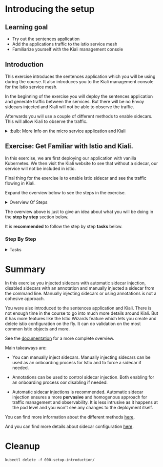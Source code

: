 [//]: # (Copyright, Eficode )
[//]: # (Origin: https://github.com/eficode-academy/istio-katas)
[//]: # (Tags: #sentences #kiali)

# Introducing the setup

## Learning goal

- Try out the sentences application
- Add the applications traffic to the istio service mesh
- Familiarize yourself with the Kiali management console

## Introduction

This exercise introduces the sentences application which you will be using during the course.
It also introduces you to the Kiali management console for the Istio service mesh.

In the beginning of the exercise you will deploy the sentences application 
and generate traffic between the services. But there will be no Envoy sidecars 
injected and Kiali will not be able to observe the traffic.

Afterwards you will use a couple of different methods to enable sidecars. This 
will allow Kiali to observe the traffic.

<details>
    <summary> :bulb: More Info on the micro service application and Kiali </summary>

### Sentences application

This application implements a simple 'sentences' builder, which can build
sentences from the following simple algorithm:

```
age = random(0,100)
name = random(['Peter','Ray','Egon'])
return name + ' is ' + age + ' years'
```
The application is made up of three services, one which can be queried for the
random age, one which can be queried for a random name and a frontend sentence service, which
calls the two other through HTTP requests and formats the final sentences.

The source code for the application can be seen in the  [sentences-app/](sentences-app/) folder.

### Kiali

Kiali provides dashboards and observability by showing you the structure and 
health of your service mesh. It provides detailed metrics, Grafana access and 
integrates with Jaeger for distributed tracing.

One of it's most powerful features are it's graphs. They provide a powerful way 
to visualize the topology oy your service mesh. 

It provides four main graph renderings of the mesh telemetry.

* The **workload** graph provides a detailed view of communication between workloads.

* The **app** graph aggregates the workloads with the same `app` labeling, which provides a more logical view.

* The **versioned app** graph aggregates by app, but breaks out the different versions providing traffic breakdowns that are version-specific.

* The **service** graph provides a high-level view, which aggregates all traffic for defined services.

![Kiali overview](images/kiali-overview.png)

We are using Kiali to visualize the work done in this Istio course.

</details>

## Exercise: Get Familiar with Istio and Kiali.

In this exercise, we are first deploying our application with vanilla Kubernetes.
We then visit the Kiali website to see that without a sidecar, our service will not be included in istio.

Final thing for the exercise is to enable Istio sidecar and see the traffic flowing in Kiali.

Expand the overview below to see the steps in the exercise.

<details>
    <summary> Overview Of Steps </summary>

- Deploy the sentences application with kubectl 

> :bulb: It is located under the `000-setup-introduction/` directory.

- Observe the number of pods running

- Run the script `scripts/loop-query.sh` to produce traffic

- Open Kiali and find the sentences application

> Browse to **Applications** on the left hand menu and select `sentences`.
> View the info and browse traffic and metrics tabs.

- Pull the sentences application down.

- Enable automatic sidecar injection for **your** namespace

> Label **your** namespace(user1, user2, etc) with `istio-injection=enabled`.

- Redeploy sentences application

- Run the `loop-query.sh` script to produce traffic.

- Investigate the different graphs provided by kiali.

- Disable automatic sidecar injection for the `age` service

> In `spec.template.metadata.annotations` of the `age` service deployment 
> add the annotation `sidecar.istio.io/inject: 'false'` and re-deploy the 
> service.

- Inject sidecar for the `age` service

</details>

The overview above is just to give an idea about what you will be doing in the 
**step by step** section below.

It is **recommended** to follow the step by step **tasks** below.

### Step By Step

<details>
    <summary> Tasks </summary>

#### Task: Deploy the sentences application

___

Open a terminal in the root of the git repository (istio-katas) and use `kubectl` to deploy `v1` of the application.

```console
kubectl apply -f 000-setup-introduction/
```

#### Task: Observe the number of services and pods running

___

```console
kubectl get pod,svc
```

You should see something like:

```console
NAME                             READY   STATUS    RESTARTS   AGE
pod/age-7976688957-mbvzz         1/1     Running   0          2s
pod/name-v1-587b56cdf4-rwcwt     1/1     Running   0          2s
pod/sentences-6dffccb8c6-7fd57   1/1     Running   0          2s

NAME                TYPE        CLUSTER-IP       EXTERNAL-IP   PORT(S)          AGE
service/age         ClusterIP   172.20.123.133   <none>        5000/TCP         2s
service/name        ClusterIP   172.20.108.51    <none>        5000/TCP         2s
service/sentences   NodePort    172.20.168.218   <none>        5000:30326/TCP   2s
```

#### Task: Run the `loop-query.sh` script

___

Run the following to continuously query the sentence service and observe the output.

Do this is a **new** terminal.

```console
./scripts/loop-query.sh
```

You should see output from the shell that looks like this.

```console
Using 10.0.36.130:30459, header ''
Egon is 40 years.
Ray is 16 years.
Peter is 38 years.
Peter is 19 years.
Ray is 66 years.
```

Traffic is now flowing between the services. But that **doesn't** mean it is part of 
the service mesh yet...

#### Task: Open Kiali and find the sentences application

___


Make sure **Namespace** is selected from the drop down at the top left and 
enter **your** namespace.

![Select Namespace](images/kiali-namespace-select.png)

Browse to **Applications** on the left hand menu and select `sentences`.

You will see the application, workloads and services are discovered by Kiali. 
But not much else.

The red icons beside the workloads mean we have no istio sidecars deployed.
Browse the different tabs to see that there is no traffic nor metrics being captured. 
As there are no sidecars the traffic is **not** part of the istio service mesh.

![Sentences with no sidecars](images/kiali-no-sidecars.png)

#### Task: Pull sentences application down

___


```console
kubectl delete -f 000-setup-introduction/
```

#### Task: Enable automatic sidecar injection

___


```console
kubectl label namespace <YOUR_NAMESPACE> istio-injection=enabled
```

#### Task: Redeploy sentences application

___


```console
kubectl apply -f 000-setup-introduction/
```

Observe the number of services and pods running.

```console
kubectl get pod,svc
```

You should see two containers per POD.

```console
NAME                                READY   STATUS    RESTARTS   AGE
pod/age-v1-6fccc84ff-kkdgn          2/2     Running   0          4m4s
pod/name-v1-6644f45d6f-lndkm        2/2     Running   0          4m4s
pod/sentences-v1-5bbf7bcfcb-fphpp   2/2     Running   0          4m4s

NAME                TYPE        CLUSTER-IP       EXTERNAL-IP   PORT(S)          AGE
service/age         ClusterIP   172.20.228.238   <none>        5000/TCP         4m5s
service/name        ClusterIP   172.20.213.23    <none>        5000/TCP         4m4s
service/sentences   NodePort    172.20.106.197   <none>        5000:32092/TCP   4m4s
```

Run the following command to observe envoy proxy.

```console
kubectl get pods -o=custom-columns=NAME:.metadata.name,CONTAINERS:.spec.containers[*].name
```

This should show an istio proxy sidecar for each service.

```console
NAME                            CONTAINERS
age-v1-676bf56bdd-m6bcj         age,istio-proxy
name-v1-587b56cdf4-6tnhs        name,istio-proxy
sentences-v1-6ccc9fdcc5-fzt2g   sentences,istio-proxy
```

#### Task: Run the loop-query.sh script

___


```console
./scripts/loop-query.sh
```

#### Task: Browse kiali and investigate the traffic flow

___


Browse to **Applications** on the left hand menu and select `sentences`.

> Remember to filter by **your** namespace.

Now you can see there are sidecars and the traffic is part of the mesh. 

- Browse the different tabs to see the traffic and metrics being captured.

> :bulb: It may take a minute before Kiali starts showing the traffic and 
> metrics. You can change the refresh rate in the top right hand corner.

![Sentences with sidecars](images/kiali-with-sidecars.png)


#### Task: Disable automatic sidecar injection for the `age` service

___


Edit the file `000-setup-introduction/age.yaml` and add the annotation 
`sidecar.istio.io/inject: 'false'`.

```yaml
apiVersion: apps/v1
kind: Deployment
metadata:
  labels:
    app: sentences
    mode: age
    version: v1
  name: age-v1
spec:
  replicas: 1
  selector:
    matchLabels:
      app: sentences
      mode: age
      version: v1
  template:
    metadata:
      labels:
        app: sentences
        mode: age
        version: v1
      annotations:                          # Annotations block
        sidecar.istio.io/inject: 'false'    # Enable or Disable sidecar injection
    spec:
      containers:
      - image: praqma/istio-sentences:v1
        name: age
        ports:
          - containerPort: 5000
        env:
        - name: "SENTENCE_MODE"
          value: "age"
```

Apply the changes to the `age.yaml` file.

```console
kubectl apply -f 000-setup-introduction/age.yaml
```

Use kubectl to see the number of pods running.

```console
kubectl get pods
```

You should, eventually, see that the `age` service has only **one** pod. E.g. it no 
longer has a sidecar and is **not** part of the service mesh.

```console
NAME                            READY   STATUS    RESTARTS   AGE
age-v1-574bfbb6b4-qb6rv         1/1     Running   0          3m50s
name-v1-795cf79f69-clrw4        2/2     Running   0          8m41s
sentences-v1-7cfbb658b6-rthxn   2/2     Running   0          8m41s
```

> Using automatic sidecar injection is the recommended way to add services 
> to the mesh as it is provides a more **pervasive** and homogenous approach. 
> If you do not want a sidecar for a service, use an **opt out** approach.

#### Task: Inject sidecar for the `age` service

___


You can manually inject sidecars to services. Even if the deployment is 
annotated. 

Run the following command to inject a sidecar for the `age` service.

```console
cat 000-setup-introduction/age.yaml |grep -v inject | kubectl apply -f -
```

Use kubectl to see the number of pods running.

```console
kubectl get pods
```

You should now see that the `age` service has **two** pods. E.g. it has 
a sidecar and is **again** part of the service mesh.

```console
NAME                            READY   STATUS    RESTARTS   AGE
age-v1-7b9f67b7dc-qxlxx         2/2     Running   0          76s
name-v1-795cf79f69-clrw4        2/2     Running   0          16m
sentences-v1-7cfbb658b6-rthxn   2/2     Running   0          16m
```

#### Task: Investigate the different graphs

___


Browse to the **graphs** and investigate the service, workload, app 
and versioned app graphs from the drop down at the top.

> :bulb: Use the display options to modify what is shown in the 
> different graphs. Showing request distribution is something
> we will be using often. Also ensure you are running the 
> `loop-query.sh` script to generate traffic.

![Graph Details](images/kiali-details.png)

</details>

# Summary

In this exercise you injected sidecars with automatic sidecar injection, 
disabled sidecars with an annotation and manually injected a sidecar from 
the command line.  Manually injecting sidecars or 
using annotations is not a cohesive approach.

You were also introduced to the sentences application and Kiali. There is not 
enough time in the course to go into much more details around Kiali. But it 
has more features like the Istio Wizards feature which lets you create and 
delete istio configuration on the fly. It can do validation on the most common 
Istio objects and more. 

See the [documentation](https://kiali.io/documentation/latest/features/) 
for a more complete overview.

Main takeaways are:

* You can manually inject sidecars. Manually injecting sidecars can be used as 
an onboarding process for Istio and to force a sidecar if needed.

* Annotations can be used to control sidecar injection. Both enabling for an 
onboarding process oor disabling if needed.

* Automatic sidecar injections is recommended. Automatic sidecar injection 
ensures a more **pervasive** and homogenous approach for traffic management 
and observability. It is less intrusive as it happens at the pod level and 
you won't see any changes to the deployment itself.

You can find more information about the different methods 
[here](https://istio.io/latest/docs/setup/additional-setup/sidecar-injection/).

And you can find more details about sidecar configuration 
[here](https://istio.io/latest/docs/concepts/traffic-management/#sidecars).

# Cleanup

```console
kubectl delete -f 000-setup-introduction/
```
